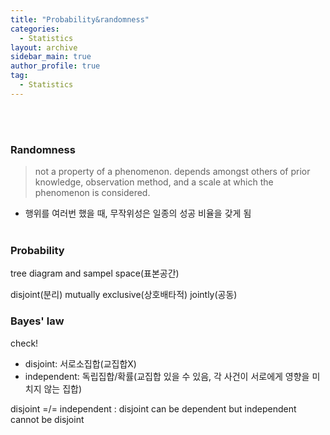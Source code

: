 ```yaml
---
title: "Probability&randomness"
categories:
  - Statistics
layout: archive
sidebar_main: true
author_profile: true
tag:
  - Statistics
---
```

<br><br>
### Randomness
> not a property of a phenomenon. depends amongst others of prior knowledge, observation method, and a scale at which the phenomenon is considered. 
- 행위를 여러번 했을 때, 무작위성은 일종의 성공 비율을 갖게 됨
<br><br>
### Probability

tree diagram and sampel space(표본공간)

disjoint(분리)
mutually exclusive(상호배타적)
jointly(공동)



### Bayes' law

check! 
- disjoint: 서로소집합(교집합X)
- independent: 독립집합/확률(교집합 있을 수 있음, 각 사건이 서로에게 영향을 미치지 않는 집합)

disjoint =/= independent
: disjoint can be dependent but independent cannot be disjoint

